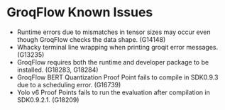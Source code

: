 # GroqFlow Known Issues

* Runtime errors due to mismatches in tensor sizes may occur even though GroqFlow checks the data shape. (G14148)
* Whacky terminal line wrapping when printing groqit error messages. (G13235)
* GroqFlow requires both the runtime and developer package to be installed. (G18283, G18284)
* GroqFlow BERT Quantization Proof Point fails to compile in SDK0.9.3 due to a scheduling error. (G16739)
* Yolo v6 Proof Points fails to run the evaluation after compilation in SDK0.9.2.1. (G18209)